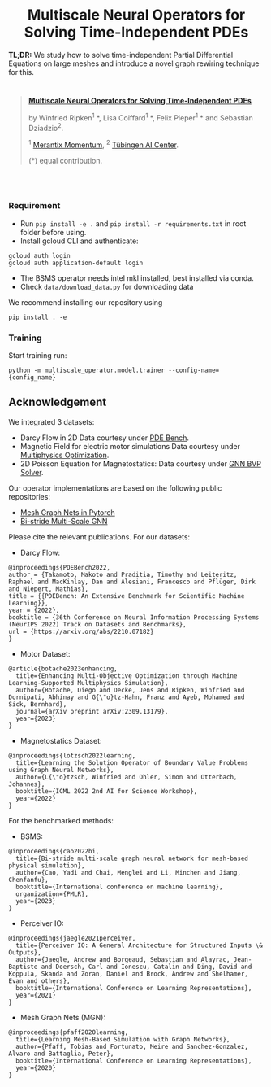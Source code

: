 <div align="center"> 

# Multiscale Neural Operators for Solving Time-Independent PDEs

</div>

**TL;DR:** We study how to solve time-independent Partial Differential Equations on large meshes and introduce a novel graph rewiring technique for this.

# 

> [**Multiscale Neural Operators for Solving Time-Independent PDEs**](https://arxiv.org/abs/2311.05964)
>
> by Winfried Ripken<sup>1</sup> \*, Lisa Coiffard<sup>1</sup> \*, Felix Pieper<sup>1</sup> \* and Sebastian Dziadzio<sup>2</sup>.
> 
> <sup>1</sup> [Merantix Momentum](https://en.merantix-momentum.com), <sup>2</sup> [Tübingen AI Center](https://tuebingen.ai).
> 
> (\*) equal contribution.
<br>

#

### Requirement

- Run ```pip install -e .``` and ```pip install -r requirements.txt``` in root folder before using.
- Install gcloud CLI and authenticate:
```
gcloud auth login
gcloud auth application-default login
```
- The BSMS operator needs intel mkl installed, best installed via conda.
- Check ```data/download_data.py``` for downloading data

We recommend installing our repository using 
```
pip install . -e
```
### Training

Start training run:
```
python -m multiscale_operator.model.trainer --config-name={config_name}
```


## Acknowledgement

We integrated 3 datasets:
- Darcy Flow in 2D
Data courtesy under [PDE Bench](https://github.com/pdebench/PDEBench).
- Magnetic Field for electric motor simulations
Data courtesy under [Multiphysics Optimization](https://arxiv.org/abs/2309.13179).
- 2D Poisson Equation for Magnetostatics:
Data courtesy under [GNN BVP Solver](https://github.com/merantix-momentum/gnn-bvp-solver).

Our operator implementations are based on the following public repositories:
- [Mesh Graph Nets in Pytorch](https://github.com/echowve/meshGraphNets_pytorch/tree/master)
- [Bi-stride Multi-Scale GNN](https://github.com/Eydcao/BSMS-GNN)

Please cite the relevant publications. For our datasets:

- Darcy Flow:
```
@inproceedings{PDEBench2022,
author = {Takamoto, Makoto and Praditia, Timothy and Leiteritz, Raphael and MacKinlay, Dan and Alesiani, Francesco and Pflüger, Dirk and Niepert, Mathias},
title = {{PDEBench: An Extensive Benchmark for Scientific Machine Learning}},
year = {2022},
booktitle = {36th Conference on Neural Information Processing Systems (NeurIPS 2022) Track on Datasets and Benchmarks},
url = {https://arxiv.org/abs/2210.07182}
}
```

- Motor Dataset:
```
@article{botache2023enhancing,
  title={Enhancing Multi-Objective Optimization through Machine Learning-Supported Multiphysics Simulation},
  author={Botache, Diego and Decke, Jens and Ripken, Winfried and Dornipati, Abhinay and G{\"o}tz-Hahn, Franz and Ayeb, Mohamed and Sick, Bernhard},
  journal={arXiv preprint arXiv:2309.13179},
  year={2023}
}
```

- Magnetostatics Dataset:
```
@inproceedings{lotzsch2022learning,
  title={Learning the Solution Operator of Boundary Value Problems using Graph Neural Networks},
  author={L{\"o}tzsch, Winfried and Ohler, Simon and Otterbach, Johannes},
  booktitle={ICML 2022 2nd AI for Science Workshop},
  year={2022}
}
```

For the benchmarked methods:
- BSMS:
```
@inproceedings{cao2022bi,
  title={Bi-stride multi-scale graph neural network for mesh-based physical simulation},
  author={Cao, Yadi and Chai, Menglei and Li, Minchen and Jiang, Chenfanfu},
  booktitle={International conference on machine learning},
  organization={PMLR},
  year={2023}
}
```

- Perceiver IO:
```
@inproceedings{jaegle2021perceiver,
  title={Perceiver IO: A General Architecture for Structured Inputs \& Outputs},
  author={Jaegle, Andrew and Borgeaud, Sebastian and Alayrac, Jean-Baptiste and Doersch, Carl and Ionescu, Catalin and Ding, David and Koppula, Skanda and Zoran, Daniel and Brock, Andrew and Shelhamer, Evan and others},
  booktitle={International Conference on Learning Representations},
  year={2021}
}
```

- Mesh Graph Nets (MGN):
```
@inproceedings{pfaff2020learning,
  title={Learning Mesh-Based Simulation with Graph Networks},
  author={Pfaff, Tobias and Fortunato, Meire and Sanchez-Gonzalez, Alvaro and Battaglia, Peter},
  booktitle={International Conference on Learning Representations},
  year={2020}
}
```
